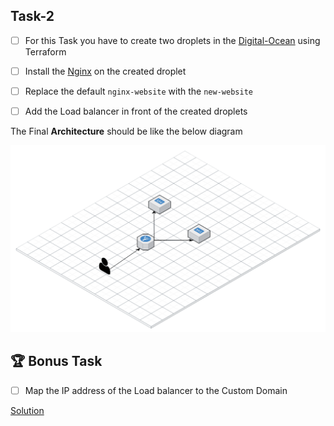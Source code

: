 ## Task-2

- [ ]  For this Task you have to create two droplets in the [Digital-Ocean](https://www.digitalocean.com/) using Terraform
- [ ]  Install the [Nginx](https://www.nginx.com/) on the created droplet
- [ ]  Replace the default `nginx-website` with the `new-website`
- [ ]  Add the Load balancer in front of the created droplets



The Final **Architecture** should be like the below diagram

<img src="arch.png" alt="drawing" width="800"/>


## 🏆 Bonus Task

- [ ] Map the IP address of the Load balancer to the Custom Domain 


[Solution](solution2.md)